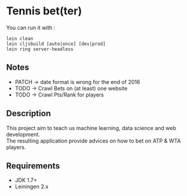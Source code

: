 # Tennis bet(ter)

You can run it with :
```
lein clean
lein cljsbuild [auto|once] [dev|prod]
lein ring server-headless
```

## Notes

* PATCH -> date format is wrong for the end of 2016
* TODO -> Crawl Bets on (at least) one website
* TODO -> Crawl Pts/Rank for players

## Description

This project aim to teach us machine learning, data science and web development.  
The resulting application provide advices on how to bet on ATP & WTA players.

## Requirements

* JDK 1.7+
* Leiningen 2.x
